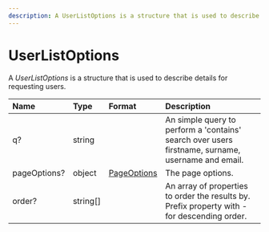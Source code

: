 ```yaml
---
description: A UserListOptions is a structure that is used to describe details for requesting users.
---
```

# UserListOptions

A *UserListOptions* is a structure that is used to describe details for requesting users.

| Name | Type | Format | Description |
|:-|:-|:-|:-|
| q? | string | | An simple query to perform a 'contains' search over users firstname, surname, username and email. |
| pageOptions? | object | [PageOptions](/model/page-options.md) | The page options. |
| order? | string[] | | An array of properties to order the results by. <br>Prefix property with - for descending order. |
